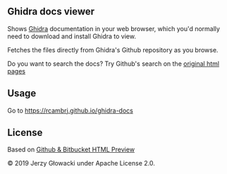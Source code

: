 Ghidra docs viewer
-------------------------------

Shows [Ghidra] documentation in your web browser, which you'd normally need to download and install Ghidra to view.

Fetches the files directly from Ghidra's Github repository as you browse.

Do you want to search the docs? Try Github's search on the [original html pages]

## Usage

Go to https://rcambrj.github.io/ghidra-docs

## License

Based on [Github & Bitbucket HTML Preview]

&copy; 2019 Jerzy Głowacki under Apache License 2.0.

[Ghidra]: https://github.com/NationalSecurityAgency/ghidra
[original html pages]: https://github.com/NationalSecurityAgency/ghidra/tree/master/Ghidra/Features/Base/src/main/help/help
[Github & Bitbucket HTML Preview]: https://github.com/htmlpreview/htmlpreview.github.com